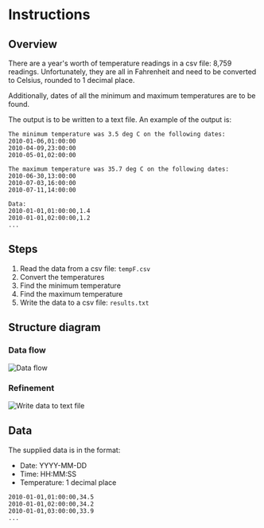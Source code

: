 # Instructions

## Overview

There are a year's worth of temperature readings in a csv file: 8,759 readings.  Unfortunately, they are all in Fahrenheit and need to be converted to Celsius, rounded to 1 decimal place.

Additionally, dates of all the minimum and maximum temperatures are to be found.

The output is to be written to a text file.  An example of the output is:

```
The minimum temperature was 3.5 deg C on the following dates:  
2010-01-06,01:00:00
2010-04-09,23:00:00
2010-05-01,02:00:00

The maximum temperature was 35.7 deg C on the following dates:  
2010-06-30,13:00:00
2010-07-03,16:00:00
2010-07-11,14:00:00

Data:  
2010-01-01,01:00:00,1.4 
2010-01-01,02:00:00,1.2
...
```

## Steps

1. Read the data from a csv file: `tempF.csv`
2. Convert the temperatures
3. Find the minimum temperature
4. Find the maximum temperature
5. Write the data to a csv file: `results.txt`

## Structure diagram

### Data flow

![Data flow](assets/Temperatures-v3.png)

### Refinement

![Write data to text file](assets/Temperatures-Write.png)

## Data

The supplied data is in the format:

* Date: YYYY-MM-DD
* Time: HH:MM:SS
* Temperature: 1 decimal place

```
2010-01-01,01:00:00,34.5
2010-01-01,02:00:00,34.2
2010-01-01,03:00:00,33.9
...
```
